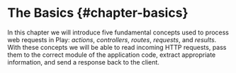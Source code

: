 # The Basics {#chapter-basics}

In this chapter we will introduce five fundamental concepts used to process web requests in Play: *actions*, *controllers*, *routes*, *requests*, and *results*. With these concepts we will be able to read incoming HTTP requests, pass them to the correct module of the application code, extract appropriate information, and send a response back to the client.

